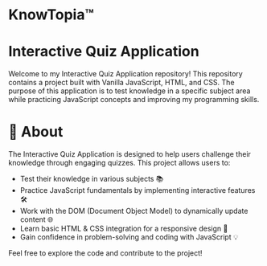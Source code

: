 # KnowTopia™

# Interactive Quiz Application

Welcome to my Interactive Quiz Application repository! This repository contains a project built with Vanilla JavaScript, HTML, and CSS. The purpose of this application is to test knowledge in a specific subject area while practicing JavaScript concepts and improving my programming skills.

# 🚀 About

The Interactive Quiz Application is designed to help users challenge their knowledge through engaging quizzes. This project allows users to:

- Test their knowledge in various subjects 📚
- Practice JavaScript fundamentals by implementing interactive features 🛠️
- Work with the DOM (Document Object Model) to dynamically update content 🌐
- Learn basic HTML & CSS integration for a responsive design 🎨
- Gain confidence in problem-solving and coding with JavaScript 💡

Feel free to explore the code and contribute to the project!

